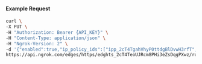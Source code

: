 <!-- Code generated for API Clients. DO NOT EDIT. -->

#### Example Request

```bash
curl \
-X PUT \
-H "Authorization: Bearer {API_KEY}" \
-H "Content-Type: application/json" \
-H "Ngrok-Version: 2" \
-d '{"enabled":true,"ip_policy_ids":["ipp_2cT4TgahVhyP0ttdgBlDvwH3rfT","ipp_2cT4TddQ8BnmP4d8unXELLy9Jdy"]}' \
https://api.ngrok.com/edges/https/edghts_2cT4TeoUJRcm8PHi3eZsDqgPXwz/routes/edghtsrt_2cT4TeltXyNAMK9eUwhEPfUyNdt/ip_restriction
```
